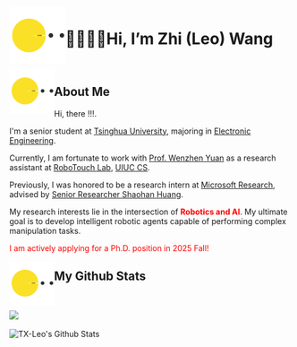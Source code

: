 <!--
 * @Author: TX-Leo
 * @Mail: tx.leo.wz@gmail.com
 * @Date: 2024-04-20 12:23:51
 * @Version: v1
 * @File: 
 * @Brief: 
-->
<img align='left' src="https://raw.githubusercontent.com/Aniket965/Aniket965/master/pacman.svg" width="100">

# 👋🏻👋🏻Hi, I’m Zhi (Leo) Wang
<br>

<img align='left' src="https://raw.githubusercontent.com/Aniket965/Aniket965/master/pacman.svg" width="80">

## About Me

Hi, there !!!.

I'm a senior student at <a href="https://www.tsinghua.edu.cn/en/">Tsinghua University</a>, majoring in <a href="https://www.ee.tsinghua.edu.cn/en/">Electronic Engineering</a>.

Currently, I am fortunate to work with <a href="http://robotouch.ri.cmu.edu/yuanwz/">Prof. Wenzhen Yuan</a> as a research assistant at <a href="https://labs.ri.cmu.edu/robotouch/"> RoboTouch Lab</a>, <a href="https://cs.illinois.edu/">UIUC CS</a>.

Previously, I was honored to be a research intern at <a href="https://www.microsoft.com/en-us/research/lab/microsoft-research-asia/"> Microsoft Research</a>, advised by <a href="https://www.microsoft.com/en-us/research/people/shaohanh/">Senior Researcher Shaohan Huang</a>.
  
My research interests lie in the intersection of <b style="font-weight: bold;"><span style="color: red;">Robotics and AI</span></b>. My ultimate goal is to develop intelligent robotic agents capable of performing complex manipulation tasks.

<span style="color: red;">I am actively applying for a Ph.D. position in 2025 Fall!</span>

<img align='left' src="https://raw.githubusercontent.com/Aniket965/Aniket965/master/pacman.svg" width="80">

## My Github Stats
<br> 
<p align="left"> <img src="https://komarev.com/ghpvc/?username=TX-Leo"/> </p>

![TX-Leo's Github Stats](https://github-readme-stats.vercel.app/api/?username=TX-Leo&show_icons=true&title_color=fff&icon_color=79ff97&text_color=9f9f9f&bg_color=151515)

